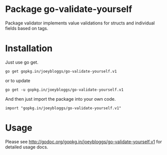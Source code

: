Package go-validate-yourself
================

Package validator implements value validations for structs and individual fields based on tags.

Installation
============

Just use go get.

	go get gopkg.in/joeybloggs/go-validate-yourself.v1

or to update

	go get -u gopkg.in/joeybloggs/go-validate-yourself.v1

And then just import the package into your own code.

	import "gopkg.in/joeybloggs/go-validate-yourself.v1"

Usage
=====

Please see http://godoc.org/gopkg.in/joeybloggs/go-validate-yourself.v1 for detailed usage docs.
